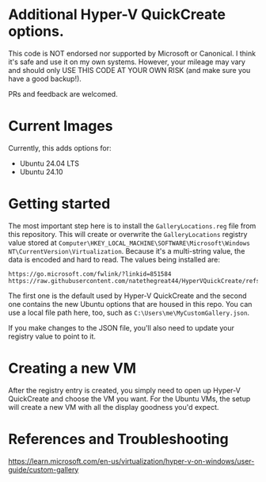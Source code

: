 # Additional Hyper-V QuickCreate options.

This code is NOT endorsed nor supported by Microsoft or Canonical. I think it's safe and use it on my own systems. However, your mileage may vary and should only USE THIS CODE AT YOUR OWN RISK (and make sure you have a good backup!).

PRs and feedback are welcomed.

# Current Images

Currently, this adds options for:
- Ubuntu 24.04 LTS
- Ubuntu 24.10   

# Getting started

The most important step here is to install the `GalleryLocations.reg` file from this repository. This will create or overwrite the `GalleryLocations` registry value stored at `Computer\HKEY_LOCAL_MACHINE\SOFTWARE\Microsoft\Windows NT\CurrentVersion\Virtualization`. Because it's a multi-string value, the data is encoded and hard to read. The values being installed are:

```
https://go.microsoft.com/fwlink/?linkid=851584
https://raw.githubusercontent.com/natethegreat44/HyperVQuickCreate/refs/heads/main/UbuntuGalleryHyperV.json
```

The first one is the default used by Hyper-V QuickCreate and the second one contains the new Ubuntu options that are housed in this repo. You can use a local file path here, too, such as `C:\Users\me\MyCustomGallery.json`.

If you make changes to the JSON file, you'll also need to update your registry value to point to it.

# Creating a new VM

After the registry entry is created, you simply need to open up Hyper-V QuickCreate and choose the VM you want. For the Ubuntu VMs, the setup will create a new VM with all the display goodness you'd expect.

# References and Troubleshooting

https://learn.microsoft.com/en-us/virtualization/hyper-v-on-windows/user-guide/custom-gallery
